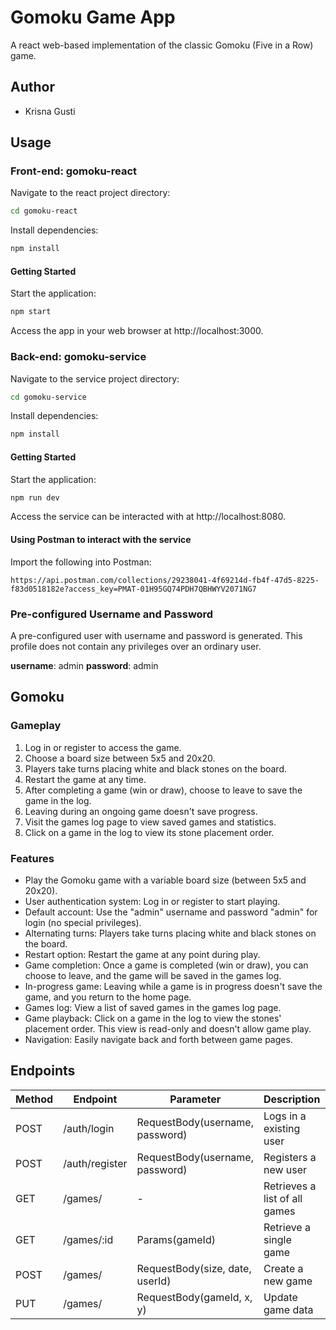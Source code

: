 # Gomoku Game App

A react web-based implementation of the classic Gomoku (Five in a Row) game.

## Author
- Krisna Gusti

## Usage 

### Front-end: gomoku-react

Navigate to the react project directory:

```bash
cd gomoku-react
```

Install dependencies:

```bash
npm install
```

#### Getting Started

Start the application:

```bash
npm start
```

Access the app in your web browser at http://localhost:3000.

### Back-end: gomoku-service

Navigate to the service project directory:

```bash
cd gomoku-service
```

Install dependencies:

```bash
npm install
```

#### Getting Started

Start the application:

```bash
npm run dev
```

Access the service can be interacted with at http://localhost:8080.

#### Using Postman to interact with the service

Import the following into Postman:
```
https://api.postman.com/collections/29238041-4f69214d-fb4f-47d5-8225-f83d0518182e?access_key=PMAT-01H95GQ74PDH7QBHWYV2071NG7
```

### Pre-configured Username and Password

A pre-configured user with username and password is generated. This profile does not contain any privileges over an ordinary user.

**username**: admin
**password**: admin

## Gomoku

### Gameplay

1. Log in or register to access the game.
2. Choose a board size between 5x5 and 20x20.
3. Players take turns placing white and black stones on the board.
4. Restart the game at any time.
5. After completing a game (win or draw), choose to leave to save the game in the log.
6. Leaving during an ongoing game doesn't save progress.
7. Visit the games log page to view saved games and statistics.
8. Click on a game in the log to view its stone placement order.

### Features

- Play the Gomoku game with a variable board size (between 5x5 and 20x20).
- User authentication system: Log in or register to start playing.
- Default account: Use the "admin" username and password "admin" for login (no special privileges).
- Alternating turns: Players take turns placing white and black stones on the board.
- Restart option: Restart the game at any point during play.
- Game completion: Once a game is completed (win or draw), you can choose to leave, and the game will be saved in the games log.
- In-progress game: Leaving while a game is in progress doesn't save the game, and you return to the home page.
- Games log: View a list of saved games in the games log page.
- Game playback: Click on a game in the log to view the stones' placement order. This view is read-only and doesn't allow game play.
- Navigation: Easily navigate back and forth between game pages.

## Endpoints

| Method    | Endpoint          | Parameter                         | Description                   | Response          |
| ---       | ---               | ---                               | ---                           | ---               |
| POST      | /auth/login       | RequestBody(username, password)   | Logs in a existing user       | {user, token}     |
| POST      | /auth/register    | RequestBody(username, password)   | Registers a new user          | {user, token}     |
| GET       | /games/           | -                                 | Retrieves a list of all games | List<Game>        |
| GET       | /games/:id        | Params(gameId)                    | Retrieve a single game        | Game              |
| POST      | /games/           | RequestBody(size, date, userId)   | Create a new game             | Game              |
| PUT       | /games/           | RequestBody(gameId, x, y)         | Update game data              | GameStatus        |
